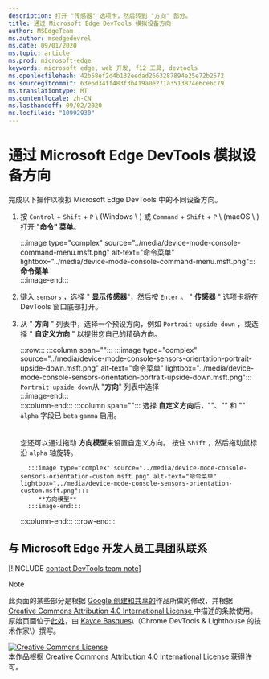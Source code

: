 ```yaml
---
description: 打开 "传感器" 选项卡，然后转到 "方向" 部分。
title: 通过 Microsoft Edge DevTools 模拟设备方向
author: MSEdgeTeam
ms.author: msedgedevrel
ms.date: 09/01/2020
ms.topic: article
ms.prod: microsoft-edge
keywords: microsoft edge, web 开发, f12 工具, devtools
ms.openlocfilehash: 42b58ef2d4b132eedad2663287894e25e72b2572
ms.sourcegitcommit: 63e6d34ff483f3b419a0e271a3513874e6ce6c79
ms.translationtype: MT
ms.contentlocale: zh-CN
ms.lasthandoff: 09/02/2020
ms.locfileid: "10992930"
---
```

<!-- Copyright Kayce Basques 

   Licensed under the Apache License, Version 2.0 (the "License");
   you may not use this file except in compliance with the License.
   You may obtain a copy of the License at

       https://www.apache.org/licenses/LICENSE-2.0

   Unless required by applicable law or agreed to in writing, software
   distributed under the License is distributed on an "AS IS" BASIS,
   WITHOUT WARRANTIES OR CONDITIONS OF ANY KIND, either express or implied.
   See the License for the specific language governing permissions and
   limitations under the License.  -->

# 通过 Microsoft Edge DevTools 模拟设备方向  

完成以下操作以模拟 Microsoft Edge DevTools 中的不同设备方向。  

<!--todo: update device orientation section when available -->  

1.  按 `Control` + `Shift` + `P` \ (Windows \ ) 或 `Command` + `Shift` + `P` \ (macOS \ ) 打开 "**命令" 菜单**。  
    
    :::image type="complex" source="../media/device-mode-console-command-menu.msft.png" alt-text="命令菜单" lightbox="../media/device-mode-console-command-menu.msft.png":::
       **命令菜单**  
    :::image-end:::  
    
1.  键入 `sensors` ，选择 " **显示传感器**"，然后按 `Enter` 。  " **传感器** " 选项卡将在 DevTools 窗口底部打开。  
1.  从 " **方向** " 列表中，选择一个预设方向，例如 `Portrait upside down` ，或选择 " **自定义方向** " 以提供您自己的精确方向。  
    
    :::row:::
       :::column span="":::
          :::image type="complex" source="../media/device-mode-console-sensors-orientation-portrait-upside-down.msft.png" alt-text="命令菜单" lightbox="../media/device-mode-console-sensors-orientation-portrait-upside-down.msft.png":::
             `Portrait upside down`从 "**方向**" 列表中选择  
          :::image-end:::  
       :::column-end:::
       :::column span="":::
          选择 **自定义方向**后，""、"" 和 "" `alpha` 字段已 `beta` `gamma` 启用。  
          <!--See [Alpha][alpha], [Beta][beta], and [Gamma][gamma] to understand how each axis works.  -->  
          <!--todo: update links to alpha, beta, and gamma section when available -->  
          您还可以通过拖动 **方向模型**来设置自定义方向。  按住 `Shift` ，然后拖动鼠标沿 `alpha` 轴旋转。  
          
          :::image type="complex" source="../media/device-mode-console-sensors-orientation-custom.msft.png" alt-text="命令菜单" lightbox="../media/device-mode-console-sensors-orientation-custom.msft.png":::
             **方向模型**  
          :::image-end:::  
       :::column-end:::
    :::row-end:::
    
## 与 Microsoft Edge 开发人员工具团队联系  

[!INCLUDE [contact DevTools team note](../includes/contact-devtools-team-note.md)]  

<!-- links -->  

<!--[WebFundamentasNativeHardwareDeviceOrientationIndex]: /web/fundamentals/native-hardware/device-orientation/index "Device Orientation & Motion"  -->  
<!--[WebFundamentasNativeHardwareDeviceOrientationIndexAlpha]: /web/fundamentals/native-hardware/device-orientation/index#alpha "Alpha - Device Orientation & Motion"  -->  
<!--[WebFundamentasNativeHardwareDeviceOrientationIndexBeta]: /web/fundamentals/native-hardware/device-orientation/index#beta "Beta - Device Orientation & Motion"  -->  
<!--[WebFundamentasNativeHardwareDeviceOrientationIndexGamma]: /web/fundamentals/native-hardware/device-orientation/index#gamma "Gamma - Device Orientation & Motion"  -->  

> [!NOTE]
> 此页面的某些部分是根据 [Google 创建和共享的][GoogleSitePolicies]作品所做的修改，并根据[ Creative Commons Attribution 4.0 International License ][CCA4IL]中描述的条款使用。  
> 原始页面位于[此处](https://developers.google.com/web/tools/chrome-devtools/device-mode/orientation)，由 [Kayce Basques][KayceBasques]\（Chrome DevTools \& Lighthouse 的技术作家\）撰写。  

[![Creative Commons License][CCby4Image]][CCA4IL]  
本作品根据[ Creative Commons Attribution 4.0 International License ][CCA4IL]获得许可。  

[CCA4IL]: https://creativecommons.org/licenses/by/4.0  
[CCby4Image]: https://i.creativecommons.org/l/by/4.0/88x31.png  
[GoogleSitePolicies]: https://developers.google.com/terms/site-policies  
[KayceBasques]: https://developers.google.com/web/resources/contributors/kaycebasques  
